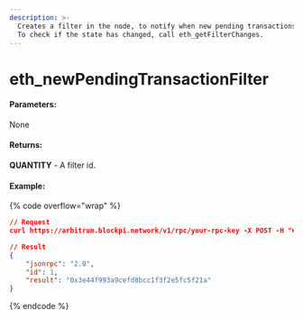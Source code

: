 ```yaml
---
description: >-
  Creates a filter in the node, to notify when new pending transactions arrive.
  To check if the state has changed, call eth_getFilterChanges.
---
```


# eth\_newPendingTransactionFilter

#### **Parameters:**

None

#### **Returns:**

**QUANTITY** - A filter id.

#### Example:

{% code overflow="wrap" %}
```json
// Request
curl https://arbitrum.blockpi.network/v1/rpc/your-rpc-key -X POST -H "Content-Type: application/json" --data '{"jsonrpc":"2.0","method":"eth_newPendingTransactionFilter","params":[],"id":1}'

// Result
{
    "jsonrpc": "2.0",
    "id": 1,
    "result": "0x3e44f993a9cefd8bcc1f3f2e5fc5f21a"
}
```
{% endcode %}
